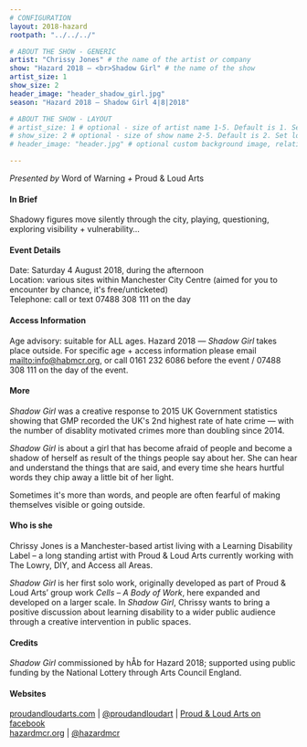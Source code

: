 ```yaml
---
# CONFIGURATION
layout: 2018-hazard
rootpath: "../../../"

# ABOUT THE SHOW - GENERIC
artist: "Chrissy Jones" # the name of the artist or company
show: "Hazard 2018 — <br>Shadow Girl" # the name of the show
artist_size: 1
show_size: 2
header_image: "header_shadow_girl.jpg"    
season: "Hazard 2018 — Shadow Girl 4|8|2018"

# ABOUT THE SHOW - LAYOUT
# artist_size: 1 # optional - size of artist name 1-5. Default is 1. Set longer names to lower values
# show_size: 2 # optional - size of show name 2-5. Default is 2. Set longer names to lower values
# header_image: "header.jpg" # optional custom background image, relative to current page

---
```

*Presented by* Word of Warning *+* Proud & Loud Arts            
         
#### In Brief      
Shadowy figures move silently through the city, playing, questioning, exploring visibility + vulnerability…     
               
#### Event Details        
Date: Saturday 4 August 2018, during the afternoon                
Location: various sites within Manchester City Centre (aimed for you to encounter by chance, it's free/unticketed)             
Telephone: call or text 07488 308 111 on the day           
          
#### Access Information            
Age advisory: suitable for ALL ages. Hazard 2018 — *Shadow Girl* takes place outside. For specific age + access information please email <mailto:info@habmcr.org>, or call 0161 232 6086 before the event / 07488 308 111 on the day of the event.     
             
#### More         
*Shadow Girl* was a creative response to 2015 UK Government statistics showing that GMP recorded the UK's 2nd highest rate of hate crime — with the number of disablity motivated crimes more than doubling since 2014.           
              
*Shadow Girl* is about a girl that has become afraid of people and become a shadow of herself as result of the things people say about her. She can hear and understand the things that are said, and every time she hears hurtful words they chip away a little bit of her light.          
         
Sometimes it's more than words, and people are often fearful of making themselves visible or going outside.              
          
#### Who is she           
Chrissy Jones is a Manchester-based artist living with a Learning Disability Label – a long standing artist with Proud & Loud Arts currently working with The Lowry, DIY, and Access all Areas.          
              
*Shadow Girl* is her first solo work, originally developed as part of Proud & Loud Arts’ group work *Cells – A Body of Work*, here expanded and developed on a larger scale. In *Shadow Girl*, Chrissy wants to bring a positive discussion about learning disability to a wider public audience through a creative intervention in public spaces.             
             
#### Credits         
*Shadow Girl* commissioned by hÅb for Hazard 2018; supported using public funding by the National Lottery through Arts Council England.            
          
#### Websites            
<a href="http://proudandloudarts.com" target="_blank">proudandloudarts.com</a> | <a href="http://twitter.com/proudandloudart" target="_blank">@proudandloudart</a> | <a href="http://facebook.com/proudandloudarts" target="_blank">Proud & Loud Arts on facebook</a><br><a href="http://hazardmcr.org" target="_blank">hazardmcr.org</a> | <a href="http://twitter.com/hazardmcr" target="_blank">@hazardmcr</a>
